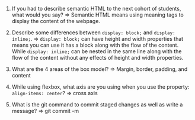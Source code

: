 1. If you had to describe semantic HTML to the next cohort of students, what would you say?
 => Semantic HTML means using meaning tags to display the content of the webpage.

2. Describe some differences between ```display: block;``` and ```display: inline;```.
    => ```display: block;``` can have height and width properties that means you can use it has a block along with the flow of the content. While ```display: inline;``` can be nested in the same line along with the flow of the content without any effects of height and width properties. 


3. What are the 4 areas of the box model?
    => Margin, border, padding, and content


4. While using flexbox, what axis are you using when you use the property: ```align-items: center```?
    => cross axis


5. What is the git command to commit staged changes as well as write a message? 
    => git commit -m